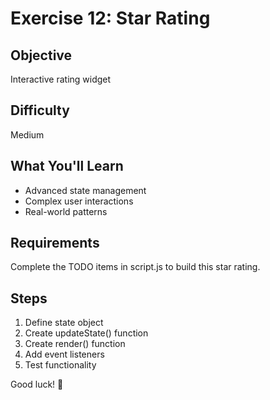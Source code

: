 # Exercise 12: Star Rating

## Objective
Interactive rating widget

## Difficulty
Medium

## What You'll Learn
- Advanced state management
- Complex user interactions
- Real-world patterns

## Requirements
Complete the TODO items in script.js to build this star rating.

## Steps
1. Define state object
2. Create updateState() function
3. Create render() function
4. Add event listeners
5. Test functionality

Good luck! 🚀
